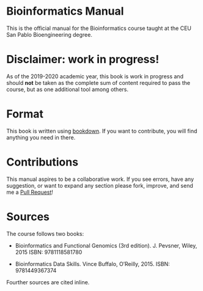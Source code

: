 Bioinformatics Manual
=====================

This is the official manual for the Bioinformatics course taught at the CEU San Pablo Bioengineering degree.


Disclaimer: work in progress!
=============================

As of the 2019-2020 academic year, this book is work in progress and should __not__ be taken as the complete sum of content required to pass the course, but as one additional tool among others.

Format
======

This book is written using [bookdown]. If you want to contribute, you will find anything you need in there.


Contributions
=============

This manual aspires to be a collaborative work. If you see errors, have any suggestion, or want to expand any section please fork, improve, and send me a [Pull Request]!


Sources
=======

The course follows two books:

- Bioinformatics and Functional Genomics (3rd edition). J. Pevsner, Wiley, 2015 ISBN: 9781118581780

- Bioinformatics Data Skills. Vince Buffalo, O’Reilly, 2015. ISBN: 9781449367374

Fourther sources are cited inline.

[bookdown]: https://bookdown.org
[Pull Request]: https://help.github.com/en/articles/about-pull-requests